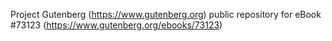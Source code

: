 Project Gutenberg (https://www.gutenberg.org) public repository
for eBook #73123 (https://www.gutenberg.org/ebooks/73123)
